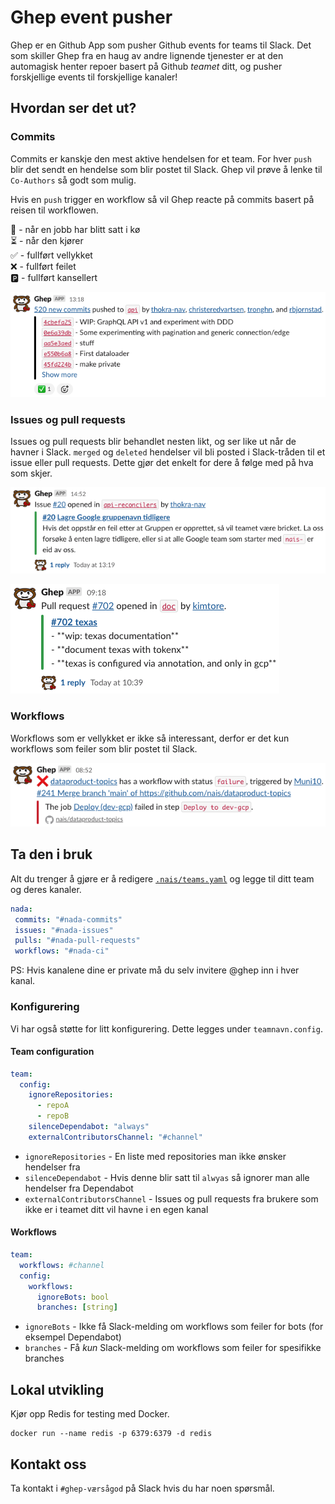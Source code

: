 # Ghep event pusher

Ghep er en Github App som pusher Github events for teams til Slack.
Det som skiller Ghep fra en haug av andre lignende tjenester er at den automagisk henter repoer basert på Github _teamet_ ditt, og pusher forskjellige events til forskjellige kanaler!

## Hvordan ser det ut?

### Commits

Commits er kanskje den mest aktive hendelsen for et team.
For hver `push` blir det sendt en hendelse som blir postet til Slack.
Ghep vil prøve å lenke til `Co-Authors` så godt som mulig.

Hvis en `push` trigger en workflow så vil Ghep reacte på commits basert på reisen til workflowen.

👀 - når en jobb har blitt satt i kø  
⏳ - når den kjører  
✅ - fullført vellykket  
❌ - fullført feilet  
🅿️ - fullført kansellert  

![Commits posted to Slack](images/commits.png)

### Issues og pull requests

Issues og pull requests blir behandlet nesten likt, og ser like ut når de havner i Slack.
`merged` og `deleted` hendelser vil bli posted i Slack-tråden til et issue eller pull requests.
Dette gjør det enkelt for dere å følge med på hva som skjer.

![A issue posted to Slack](images/issue.png)

![A pull request posted to Slack](images/pull-request.png)

### Workflows

Workflows som er vellykket er ikke så interessant, derfor er det kun workflows som feiler som blir postet til Slack.

![A failed workflow will be posted to Slack](images/failed-workflow.png)

## Ta den i bruk

Alt du trenger å gjøre er å redigere [`.nais/teams.yaml`](https://github.com/navikt/ghep/blob/main/.nais/teams.yaml) og legge til ditt team og deres kanaler.

``` yaml
nada:
 commits: "#nada-commits"
 issues: "#nada-issues"
 pulls: "#nada-pull-requests"
 workflows: "#nada-ci"
```

PS: Hvis kanalene dine er private må du selv invitere @ghep inn i hver kanal.

### Konfigurering

Vi har også støtte for litt konfigurering.
Dette legges under `teamnavn.config`.

#### Team configuration

``` yaml
team:
  config:
    ignoreRepositories:
      - repoA
      - repoB
    silenceDependabot: "always"
    externalContributorsChannel: "#channel"
```

- `ignoreRepositories` - En liste med repositories man ikke ønsker hendelser fra
- `silenceDependabot` - Hvis denne blir satt til `alwyas` så ignorer man alle hendelser fra Dependabot
- `externalContributorsChannel` - Issues og pull requests fra brukere som ikke er i teamet ditt vil havne i en egen kanal

#### Workflows

``` yaml
team:
  workflows: #channel
  config:
    workflows:
      ignoreBots: bool
      branches: [string]
```

- `ignoreBots` - Ikke få Slack-melding om workflows som feiler for bots (for eksempel Dependabot)
- `branches` - Få *kun* Slack-melding om workflows som feiler for spesifikke branches

## Lokal utvikling

Kjør opp Redis for testing med Docker.

``` shell
docker run --name redis -p 6379:6379 -d redis
```

## Kontakt oss

Ta kontakt i `#ghep-værsågod` på Slack hvis du har noen spørsmål.

